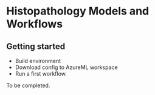 # Histopathology Models and Workflows

## Getting started

- Build environment
- Download config to AzureML workspace
- Run a first workflow.

To be completed.